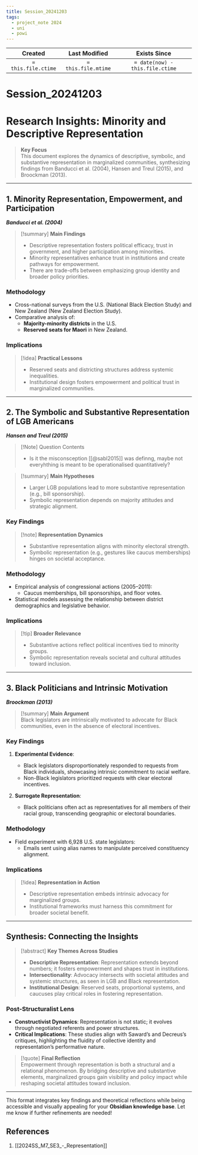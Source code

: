 ```yaml
---
title: Session_20241203
tags:
  - project_note 2024
  - uni
  - powi
---
```

|     Created      |  Last Modified   |       Exists Since        |
|:----------------:|:----------------:|:----------------:|
| `= this.file.ctime` | `= this.file.mtime` | `= date(now) - this.file.ctime`|

# Session_20241203
# Research Insights: Minority and Descriptive Representation

> **Key Focus**  
> This document explores the dynamics of descriptive, symbolic, and substantive representation in marginalized communities, synthesizing findings from Banducci et al. (2004), Hansen and Treul (2015), and Broockman (2013).

---

## **1. Minority Representation, Empowerment, and Participation**  
**_Banducci et al. (2004)_**

> [!summary] **Main Findings**  
> - Descriptive representation fosters political efficacy, trust in government, and higher participation among minorities.  
> - Minority representatives enhance trust in institutions and create pathways for empowerment.  
> - There are trade-offs between emphasizing group identity and broader policy priorities.

### **Methodology**
- Cross-national surveys from the U.S. (National Black Election Study) and New Zealand (New Zealand Election Study).
- Comparative analysis of:
  - **Majority-minority districts** in the U.S.
  - **Reserved seats for Maori** in New Zealand.

### **Implications**
> [!idea] **Practical Lessons**  
> - Reserved seats and districting structures address systemic inequalities.  
> - Institutional design fosters empowerment and political trust in marginalized communities.

---

## **2. The Symbolic and Substantive Representation of LGB Americans**  
**_Hansen and Treul (2015)_**

> [!Note] Question
> Contents
> -  Is it the misconsception [[@sabl2015]] was definng, maybe not everyhthing is meant to be operationalised quantitatively?

> [!summary] **Main Hypotheses**  
> - Larger LGB populations lead to more substantive representation (e.g., bill sponsorship).  
> - Symbolic representation depends on majority attitudes and strategic alignment.

### **Key Findings**
> [!note] **Representation Dynamics**  
> - Substantive representation aligns with minority electoral strength.  
> - Symbolic representation (e.g., gestures like caucus memberships) hinges on societal acceptance.  

### **Methodology**
- Empirical analysis of congressional actions (2005–2011):
  - Caucus memberships, bill sponsorships, and floor votes.
- Statistical models assessing the relationship between district demographics and legislative behavior.

### **Implications**
> [!tip] **Broader Relevance**  
> - Substantive actions reflect political incentives tied to minority groups.  
> - Symbolic representation reveals societal and cultural attitudes toward inclusion.

---

## **3. Black Politicians and Intrinsic Motivation**  
**_Broockman (2013)_**

> [!summary] **Main Argument**  
> Black legislators are intrinsically motivated to advocate for Black communities, even in the absence of electoral incentives.

### **Key Findings**
1. **Experimental Evidence**:
   - Black legislators disproportionately responded to requests from Black individuals, showcasing intrinsic commitment to racial welfare.
   - Non-Black legislators prioritized requests with clear electoral incentives.

2. **Surrogate Representation**:
   - Black politicians often act as representatives for all members of their racial group, transcending geographic or electoral boundaries.

### **Methodology**
- Field experiment with 6,928 U.S. state legislators:
  - Emails sent using alias names to manipulate perceived constituency alignment.

### **Implications**
> [!idea] **Representation in Action**  
> - Descriptive representation embeds intrinsic advocacy for marginalized groups.  
> - Institutional frameworks must harness this commitment for broader societal benefit.

---

## **Synthesis: Connecting the Insights**

> [!abstract] **Key Themes Across Studies**  
> - **Descriptive Representation**: Representation extends beyond numbers; it fosters empowerment and shapes trust in institutions.  
> - **Intersectionality**: Advocacy intersects with societal attitudes and systemic structures, as seen in LGB and Black representation.  
> - **Institutional Design**: Reserved seats, proportional systems, and caucuses play critical roles in fostering representation.

### **Post-Structuralist Lens**
- **Constructivist Dynamics**: Representation is not static; it evolves through negotiated referents and power structures.  
- **Critical Implications**: These studies align with Saward’s and Decreus’s critiques, highlighting the fluidity of collective identity and representation’s performative nature.

> [!quote] **Final Reflection**  
> Empowerment through representation is both a structural and a relational phenomenon. By bridging descriptive and substantive elements, marginalized groups gain visibility and policy impact while reshaping societal attitudes toward inclusion.

---

This format integrates key findings and theoretical reflections while being accessible and visually appealing for your **Obsidian knowledge base**. Let me know if further refinements are needed!

## References
1. [[2024SS_M7_SE3_-_Representation]]